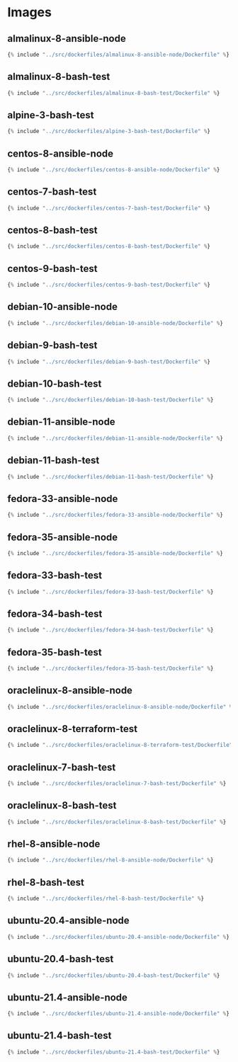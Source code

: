 # Images

## almalinux-8-ansible-node

```terraform
{% include "../src/dockerfiles/almalinux-8-ansible-node/Dockerfile" %}
```

## almalinux-8-bash-test

```terraform
{% include "../src/dockerfiles/almalinux-8-bash-test/Dockerfile" %}
```

## alpine-3-bash-test

```terraform
{% include "../src/dockerfiles/alpine-3-bash-test/Dockerfile" %}
```

## centos-8-ansible-node

```terraform
{% include "../src/dockerfiles/centos-8-ansible-node/Dockerfile" %}
```

## centos-7-bash-test

```terraform
{% include "../src/dockerfiles/centos-7-bash-test/Dockerfile" %}
```

## centos-8-bash-test

```terraform
{% include "../src/dockerfiles/centos-8-bash-test/Dockerfile" %}
```

## centos-9-bash-test

```terraform
{% include "../src/dockerfiles/centos-9-bash-test/Dockerfile" %}
```

## debian-10-ansible-node

```terraform
{% include "../src/dockerfiles/debian-10-ansible-node/Dockerfile" %}
```

## debian-9-bash-test

```terraform
{% include "../src/dockerfiles/debian-9-bash-test/Dockerfile" %}
```

## debian-10-bash-test

```terraform
{% include "../src/dockerfiles/debian-10-bash-test/Dockerfile" %}
```

## debian-11-ansible-node

```terraform
{% include "../src/dockerfiles/debian-11-ansible-node/Dockerfile" %}
```

## debian-11-bash-test

```terraform
{% include "../src/dockerfiles/debian-11-bash-test/Dockerfile" %}
```

## fedora-33-ansible-node

```terraform
{% include "../src/dockerfiles/fedora-33-ansible-node/Dockerfile" %}
```

## fedora-35-ansible-node

```terraform
{% include "../src/dockerfiles/fedora-35-ansible-node/Dockerfile" %}
```

## fedora-33-bash-test

```terraform
{% include "../src/dockerfiles/fedora-33-bash-test/Dockerfile" %}
```

## fedora-34-bash-test

```terraform
{% include "../src/dockerfiles/fedora-34-bash-test/Dockerfile" %}
```

## fedora-35-bash-test

```terraform
{% include "../src/dockerfiles/fedora-35-bash-test/Dockerfile" %}
```

## oraclelinux-8-ansible-node

```terraform
{% include "../src/dockerfiles/oraclelinux-8-ansible-node/Dockerfile" %}
```

## oraclelinux-8-terraform-test

```terraform
{% include "../src/dockerfiles/oraclelinux-8-terraform-test/Dockerfile" %}
```

## oraclelinux-7-bash-test

```terraform
{% include "../src/dockerfiles/oraclelinux-7-bash-test/Dockerfile" %}
```

## oraclelinux-8-bash-test

```terraform
{% include "../src/dockerfiles/oraclelinux-8-bash-test/Dockerfile" %}
```

## rhel-8-ansible-node

```terraform
{% include "../src/dockerfiles/rhel-8-ansible-node/Dockerfile" %}
```

## rhel-8-bash-test

```terraform
{% include "../src/dockerfiles/rhel-8-bash-test/Dockerfile" %}
```

## ubuntu-20.4-ansible-node

```terraform
{% include "../src/dockerfiles/ubuntu-20.4-ansible-node/Dockerfile" %}
```

## ubuntu-20.4-bash-test

```terraform
{% include "../src/dockerfiles/ubuntu-20.4-bash-test/Dockerfile" %}
```

## ubuntu-21.4-ansible-node

```terraform
{% include "../src/dockerfiles/ubuntu-21.4-ansible-node/Dockerfile" %}
```

## ubuntu-21.4-bash-test

```terraform
{% include "../src/dockerfiles/ubuntu-21.4-bash-test/Dockerfile" %}
```
